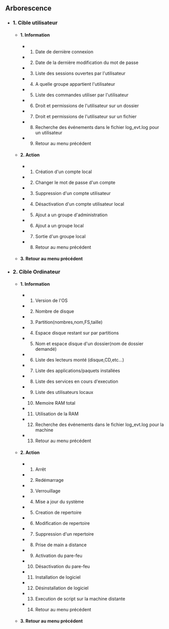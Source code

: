 ## Arborescence

- ### 1. Cible utilisateur 
  - #### 1. Information
    - 1. Date de dernière connexion
    - 2. Date de la dernière modification du mot de passe
    - 3. Liste des sessions ouvertes par l'utilisateur
    - 4. A quelle groupe appartient l'utilisateur
    - 5. Liste des commandes utiliser par l'utilisateur
    - 6. Droit et permissions de l'utilisateur sur un dossier 
    - 7. Droit et permissions de l'utilisateur sur un fichier
    - 8. Recherche des événements dans le fichier log_evt.log pour un utilisateur
    - 9. Retour au menu précédent

  - #### 2. Action
    - 1. Création d'un compte local
    - 2. Changer le mot de passe d'un compte
    - 3. Suppression d'un compte utilisateur
    - 4. Désactivation d'un compte utilisateur local
    - 5. Ajout a un groupe d'administration
    - 6. Ajout a un groupe local
    - 7. Sortie d'un groupe local
    - 8. Retour au menu précédent

  - #### 3. Retour au menu précédent

- ### 2. Cible Ordinateur
  - #### 1. Information
    - 1. Version de l'OS
    - 2. Nombre de disque
    - 3. Partition(nombres,nom,FS,taille)
    - 4. Espace disque restant sur par partitions
    - 5. Nom et espace disque d'un dossier(nom de dossier demandé)
    - 6. Liste des lecteurs monté (disque,CD,etc...)
    - 7. Liste des applications/paquets installées
    - 8. Liste des services en cours d'execution
    - 9. Liste des utilisateurs locaux
    - 10. Memoire RAM total
    - 11. Utilisation de la RAM
    - 12. Recherche des événements dans le fichier log_evt.log pour la machine
    - 13. Retour au menu précédent

  - #### 2. Action

    - 1. Arrêt
    - 2. Redémarrage
    - 3. Verrouillage
    - 4. Mise a jour du système
    - 5. Creation de repertoire
    - 6. Modification de repertoire
    - 7. Suppression d'un repertoire
    - 8. Prise de main a distance
    - 9. Activation du pare-feu
    - 10. Désactivation du pare-feu
    - 11. Installation de logiciel
    - 12. Désinstallation de logiciel
    - 13. Execution de script sur la machine distante
    - 14. Retour au menu précédent

  - #### 3. Retour au menu précédent
